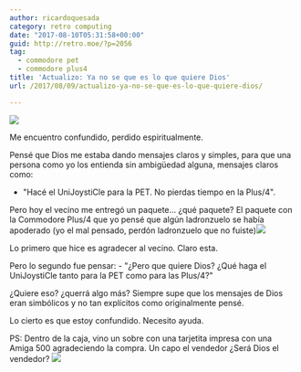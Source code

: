 ```yaml
---
author: ricardoquesada
category: retro computing
date: "2017-08-10T05:31:58+00:00"
guid: http://retro.moe/?p=2056
tag:
  - commodore pet
  - commodore plus4
title: 'Actualizo: Ya no se que es lo que quiere Dios'
url: /2017/08/09/actualizo-ya-no-se-que-es-lo-que-quiere-dios/

---
```

![](https://lh3.googleusercontent.com/WUQq8rJkjiruulX_wJ6J30pI38MIjJRq-jAbGV-FmfXG4F1dPxWc0iBYV_DdtIyq4ZCT7nhsNsIoTq_x_lyyDzsaYKMCAO1Vox3mUS7RkYR4D60w4-uOhW_lDxLA_zUxTxcLgVp6Ie4=-no)

Me encuentro confundido, perdido espiritualmente.

Pensé que Dios me estaba dando mensajes claros y simples, para que una persona como yo los entienda sin ambigüedad alguna, mensajes claros como:

- "Hacé el UniJoystiCle para la PET. No pierdas tiempo en la Plus/4".

Pero hoy el vecino me entregó un paquete... ¿qué paquete?
El paquete con la Commodore Plus/4 que yo pensé que algún ladronzuelo se había apoderado (yo el mal pensado, perdón ladronzuelo que no fuiste)![](https://lh3.googleusercontent.com/I0T74yPJ2HtMZTTBebMNDOkjysZfmYjGFVR9Seq2sKtJE5P-8FwEyonD1ohIpneI5cz2DMlaa4lCDdQYqpkqm9U9vG7EaCUMEDCTZiIcLXZyDtTYvwQ8j3x22DpUerDXumw6g-k_nCk=-no)

Lo primero que hice es agradecer al vecino. Claro esta.

Pero lo segundo fue pensar:
\- "¿Pero que quiere Dios? ¿Qué haga el UniJoystiCle tanto para la PET como para las Plus/4?"

¿Quiere eso? ¿querrá algo más? Siempre supe que los mensajes de Dios eran simbólicos y no tan explícitos como originalmente pensé.

Lo cierto es que estoy confundido. Necesito ayuda.

PS: Dentro de la caja, vino un sobre con una tarjetita impresa con una Amiga 500 agradeciendo la compra. Un capo el vendedor ¿Será Dios el vendedor?
![](https://lh3.googleusercontent.com/W5tfYe4X9C2cH3jXFc2eBzM34-0f3wl7GWxwLXtzFckevuZOgK2-N4MWTpgm6WxxIEQSzflBnpSZfLSRA5FNYMa9hZNDpxkEaESbGOc6Yq6-Hcc8uzQXP8t91vzHb5BFcq2JuGOP8xU=-no)
